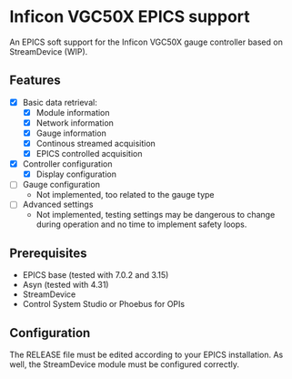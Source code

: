 # Inficon VGC50X EPICS support

An EPICS soft support for the Inficon VGC50X gauge controller based on StreamDevice (WIP).

## Features

- [x] Basic data retrieval:
  - [x] Module information
  - [x] Network information
  - [x] Gauge information
  - [x] Continous streamed acquisition
  - [x] EPICS controlled acquisition
- [x] Controller configuration
  - [x] Display configuration
- [ ] Gauge configuration
  - Not implemented, too related to the gauge type
- [ ] Advanced settings
  - Not implemented, testing settings may be dangerous to change during operation and no time to implement safety loops.

## Prerequisites

- EPICS base (tested with 7.0.2 and 3.15)
- Asyn (tested with 4.31)
- StreamDevice
- Control System Studio or Phoebus for OPIs

## Configuration

The RELEASE file must be edited according to your EPICS installation. As well, the StreamDevice module must be configured correctly.
